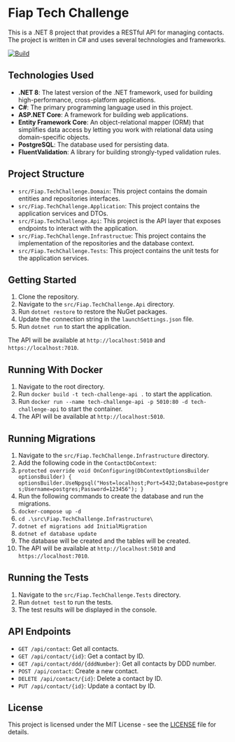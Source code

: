 # Fiap Tech Challenge

This is a .NET 8 project that provides a RESTful API for managing contacts. The project is written in C# and uses several technologies and frameworks.

[![Build](https://github.com/lucasfm95/fiap-tech-challenge-fase1/actions/workflows/dotnet.yml/badge.svg)](https://github.com/lucasfm95/fiap-tech-challenge-fase1/actions/workflows/dotnet.yml)

## Technologies Used

- **.NET 8**: The latest version of the .NET framework, used for building high-performance, cross-platform applications.
- **C#**: The primary programming language used in this project.
- **ASP.NET Core**: A framework for building web applications.
- **Entity Framework Core**: An object-relational mapper (ORM) that simplifies data access by letting you work with relational data using domain-specific objects.
- **PostgreSQL**: The database used for persisting data.
- **FluentValidation**: A library for building strongly-typed validation rules.

## Project Structure

- `src/Fiap.TechChallenge.Domain`: This project contains the domain entities and repositories interfaces.
- `src/Fiap.TechChallenge.Application`: This project contains the application services and DTOs.
- `src/Fiap.TechChallenge.Api`: This project is the API layer that exposes endpoints to interact with the application.
- `src/Fiap.TechChallenge.Infrastructue`: This project contains the implementation of the repositories and the database context.
- `src/Fiap.TechChallenge.Tests`: This project contains the unit tests for the application services.

## Getting Started

1. Clone the repository.
2. Navigate to the `src/Fiap.TechChallenge.Api` directory.
3. Run `dotnet restore` to restore the NuGet packages.
4. Update the connection string in the `launchSettings.json` file.
5. Run `dotnet run` to start the application.

The API will be available at `http://localhost:5010` and `https://localhost:7010`.

## Running With Docker
1. Navigate to the root directory.
2. Run `docker build -t tech-challenge-api .` to start the application.
3. Run `docker run --name tech-challenge-api -p 5010:80 -d tech-challenge-api` to start the container.
4. The API will be available at `http://localhost:5010`.

## Running Migrations
1. Navigate to the `src/Fiap.TechChallenge.Infrastructure` directory.
2. Add the following code in the `ContactDbContext`:
3. `protected override void OnConfiguring(DbContextOptionsBuilder optionsBuilder)
    {
        optionsBuilder.UseNpgsql("Host=localhost;Port=5432;Database=postgres;Username=postgres;Password=123456");
    }`
4. Run the following commands to create the database and run the migrations.
5. `docker-compose up -d`
6. `cd .\src\Fiap.TechChallenge.Infrastructure\`
7. `dotnet ef migrations add InitialMigration`
8. `dotnet ef database update `
9. The database will be created and the tables will be created.
10. The API will be available at `http://localhost:5010` and `https://localhost:7010`.

## Running the Tests
1. Navigate to the `src/Fiap.TechChallenge.Tests` directory.
2. Run `dotnet test` to run the tests.
3. The test results will be displayed in the console.

## API Endpoints

- `GET /api/contact`: Get all contacts.
- `GET /api/contact/{id}`: Get a contact by ID.
- `GET /api/contact/ddd/{dddNumber}`: Get all contacts by DDD number.
- `POST /api/contact`: Create a new contact.
- `DELETE /api/contact/{id}`: Delete a contact by ID.
- `PUT /api/contact/{id}`: Update a contact by ID.

## License

This project is licensed under the MIT License - see the [LICENSE](LICENSE) file for details.
